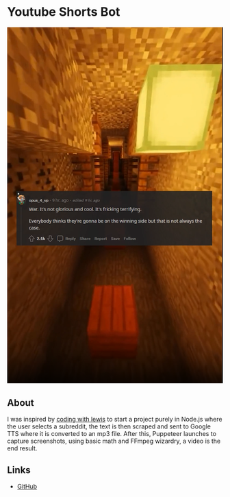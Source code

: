 # Youtube Shorts Bot

![Youtube Shorts Bot](../images/yt-shorts-bot.png)

## About

I was inspired by [coding with lewis](https://www.youtube.com/watch?v=3gjcY_00U1w) to start a project purely in Node.js where the user selects a subreddit, the text is then scraped and sent to Google TTS where it is converted to an mp3 file. After this, Puppeteer launches to capture screenshots, using basic math and FFmpeg wizardry, a video is the end result.

## Links

- [GitHub](https://github.com/skudunter/reddit-bot/)
